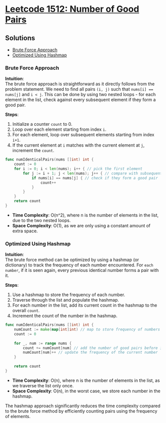 # [Leetcode 1512: Number of Good Pairs](https://leetcode.com/problems/number-of-good-pairs/)

## Solutions

- [Brute Force Approach](#brute-force-approach)
- [Optimized Using Hashmap](#optimized-using-hashmap)

### Brute Force Approach

**Intuition**:  
The brute force approach is straightforward as it directly follows from the problem statement. We need to find all pairs `(i, j)` such that `nums[i] == nums[j]` and `i < j`. This can be done by using two nested loops - for each element in the list, check against every subsequent element if they form a good pair.

**Steps**:
1. Initialize a counter `count` to 0.
2. Loop over each element starting from index `i`.
3. For each element, loop over subsequent elements starting from index `i+1`.
4. If the current element at `i` matches with the current element at `j`, increment the `count`.

```go
func numIdenticalPairs(nums []int) int {
    count := 0
    for i := 0; i < len(nums); i++ { // pick the first element
        for j := i + 1; j < len(nums); j++ { // compare with subsequent elements
            if nums[i] == nums[j] { // check if they form a good pair
                count++
            }
        }
    }
    return count
}
```

- **Time Complexity**: O(n^2), where n is the number of elements in the list, due to the two nested loops.
- **Space Complexity**: O(1), as we are only using a constant amount of extra space.

### Optimized Using Hashmap

**Intuition**:  
The brute force method can be optimized by using a hashmap (or dictionary) to track the frequency of each number encountered. For `each number`, if it is seen again, every previous identical number forms a pair with it.

**Steps**:
1. Use a hashmap to store the frequency of each number.
2. Traverse through the list and populate the hashmap.
3. For each number in the list, add its current count in the hashmap to the overall `count`.
4. Increment the count of the number in the hashmap.

```go
func numIdenticalPairs(nums []int) int {
    numCount := make(map[int]int) // map to store frequency of numbers
    count := 0
    
    for _, num := range nums {
        count += numCount[num] // add the number of good pairs before increment
        numCount[num]++ // update the frequency of the current number
    }
    
    return count
}
```

- **Time Complexity**: O(n), where n is the number of elements in the list, as we traverse the list only once.
- **Space Complexity**: O(n), in the worst case, we store each number in the hashmap.

The hashmap approach significantly reduces the time complexity compared to the brute force method by efficiently counting pairs using the frequency of elements.

